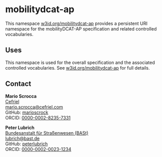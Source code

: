 # mobilitydcat-ap

This namespace [w3id.org/mobilitydcat-ap](https://w3id.org/mobilitydcat-ap) provides a persistent URI namespace for the mobilityDCAT-AP specification and related controlled vocabularies.

## Uses
This namespace is used for the overall specification and the associated controlled vocabularies. See [w3id.org/mobilitydcat-ap](https://w3id.org/mobilitydcat-ap) for full details.

## Contact 

**Mario Scrocca**  
[Cefriel](https://www.cefriel.com)  
<mario.scrocca@cefriel.com>  
GitHub: [marioscrock](https://github.com/marioscrock)  
ORCID: [0000-0002-8235-7331](https://orcid.org/0000-0002-8235-7331)

**Peter Lubrich**  
[Bundesanstalt für Straßenwesen (BASt)](https://www.bast.de/)  
<lubrich@bast.de>  
GitHub: [peterlubrich](https://github.com/peterlubrich)  
ORCID: [0000-0002-0023-1234](https://orcid.org/0000-0002-0023-1234)